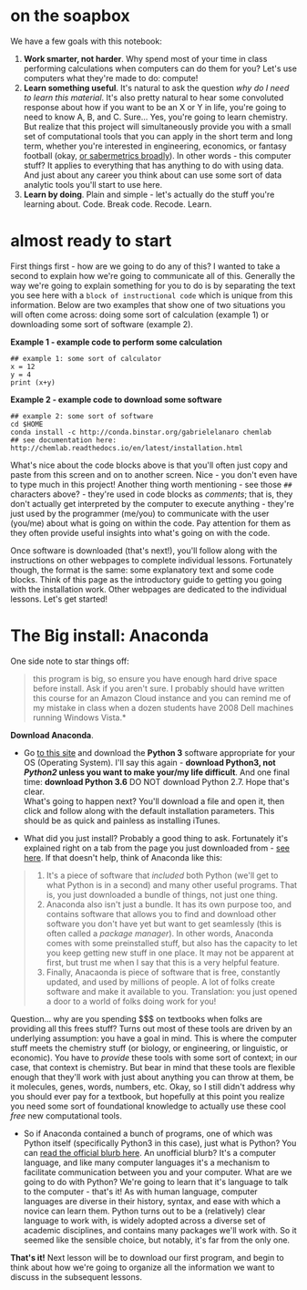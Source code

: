 # on the soapbox
We have a few goals with this notebook:  
1) **Work smarter, not harder**. Why spend most of your time in class performing calculations when computers can do them for you? Let's use computers what they're made to do: compute!
2) **Learn something useful**. It's natural to ask the question *why do I need to learn this material*. It's also pretty natural to hear some convoluted response about how if you want to be an X or Y in life, you're going to need to know A, B, and C. Sure... Yes, you're going to learn chemistry. But realize that this project will simultaneously provide you with a small set of computational tools that you can apply in the short term and long term, whether you're interested in engineering, economics, or fantasy football (okay, [or sabermetrics broadly](https://shenjeffreydatascience.tumblr.com/post/101741302014/data-science-sabermetrics)). In other words - this computer stuff? It applies to everything that has anything to do with using data. And just about any career you think about can use some sort of data analytic tools you'll start to use here.  
3) **Learn by doing**. Plain and simple - let's actually do the stuff you're learning about. Code. Break code. Recode. Learn.

# almost ready to start
First things first - how are we going to do any of this? I wanted to take a second to explain how we're going to communicate all of this. Generally the way we're going to explain something for you to do is by separating the text you see here with a `block of instructional code` which is unique from this information. Below are two examples that show one of two situations you will often come across: doing some sort of calculation (example 1) or downloading some sort of software (example 2).  

**Example 1 - example code to perform some calculation**
```
## example 1: some sort of calculator
x = 12
y = 4
print (x+y)
```
**Example 2 - example code to download some software**
```
## example 2: some sort of software
cd $HOME
conda install -c http://conda.binstar.org/gabrielelanaro chemlab
## see documentation here: http://chemlab.readthedocs.io/en/latest/installation.html
```
What's nice about the code blocks above is that you'll often just copy and paste from this screen and on to another screen. Nice - you don't even have to type much in this project! Another thing worth mentioning - see those `##` characters above? - they're used in code blocks as *comments*; that is, they don't actually get interpreted by the computer to execute anything - they're just used by the programmer (me/you) to communicate with the user (you/me) about what is going on within the code. Pay attention for them as they often provide useful insights into what's going on with the code.  

Once software is downloaded (that's next!), you'll follow along with the instructions on other webpages to complete individual lessons. Fortunately though, the format is the same: some explanatory text and some code blocks. Think of this page as the introductory guide to getting you going with the installation work. Other webpages are dedicated to the individual lessons. Let's get started!  

# The Big install: Anaconda
One side note to star things off:  
> this program is big, so ensure you have enough hard drive space before install. Ask if you aren't sure. I probably should have written this course for an Amazon Cloud instance and you can remind me of my mistake in class when a dozen students have 2008 Dell machines running Windows Vista.*  

**Download Anaconda**.  
- Go [to this site](https://www.anaconda.com/download/) and download the **Python 3** software appropriate for your OS (Operating System). I'll say this again - **download Python3, not *Python2* unless you want to make your/my life difficult**. And one final time: **download Python 3.6** DO NOT download Python 2.7. Hope that's clear.  
What's going to happen next? You'll download a file and open it, then click and follow along with the default installation parameters. This should be as quick and painless as installing iTunes.  

- What did you just install? Probably a good thing to ask. Fortunately it's explained right on a tab from the page you just downloaded from - [see here](https://www.anaconda.com/what-is-anaconda/). If that doesn't help, think of Anaconda like this: 
> 1) It's a piece of software that *included* both Python (we'll get to what Python is in a second) and many other useful programs. That is, you just downloaded a bundle of things, not just one thing.
> 2) Anaconda also isn't just a bundle. It has its own purpose too, and contains software that allows you to find and download other software you don't have yet but want to get seamlessly (this is often called a *package manager*). In other words, Anaconda comes with some preinstalled stuff, but also has the capacity to let you keep getting new stuff in one place. It may not be apparent at first, but trust me when I say that this is a very helpful feature.
> 3) Finally, Anacaonda is piece of software that is free, constantly updated, and used by millions of people. A lot of folks create software and make it available to you. Translation: you just opened a door to a world of folks doing work for you!  

Question... why are you spending $$$ on textbooks when folks are providing all this frees stuff? Turns out most of these tools are driven by an underlying assumption: you have a goal in mind. This is where the computer stuff meets the chemistry stuff (or biology, or engineering, or linguistic, or economic). You have to *provide* these tools with some sort of context; in our case, that context is chemistry. But bear in mind that these tools are flexible enough that they'll work with just about anything you can throw at them, be it molecules, genes, words, numbers, etc. Okay, so I still didn't address why you should ever pay for a textbook, but hopefully at this point you realize you need some sort of foundational knowledge to actually use these cool *free* new computational tools.  

- So if Anaconda contained a bunch of programs, one of which was Python itself (specifically Python3 in this case), just what is Python? You can [read the official blurb here](https://www.python.org/doc/essays/blurb/). An unofficial blurb? It's a computer language, and like many computer languages it's a mechanism to facilitate communication between you and your computer. What are we going to do with Python? We're going to learn that it's language to talk to the computer - that's it! As with human language, computer languages are diverse in their history, syntax, and ease with which a novice can learn them. Python turns out to be a (relatively) clear language to work with, is widely adopted across a diverse set of academic disciplines, and contains many packages we'll work with. So it seemed like the sensible choice, but notably, it's far from the only one.  

**That's it!** Next lesson will be to download our first program, and begin to think about how we're going to organize all the information we want to discuss in the subsequent lessons.
